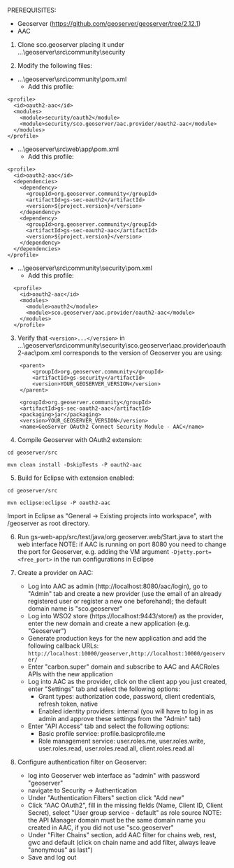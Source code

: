 PREREQUISITES:
- Geoserver (https://github.com/geoserver/geoserver/tree/2.12.1)
- AAC


1. Clone sco.geoserver placing it under ...\geoserver\src\community\security

2. Modify the following files:

- ...\geoserver\src\community\pom.xml
  - Add this profile:
```
<profile>
  <id>oauth2-aac</id>
  <modules>
    <module>security/oauth2</module>
    <module>security/sco.geoserver/aac.provider/oauth2-aac</module>
  </modules>
</profile>
```

- ...\geoserver\src\web\app\pom.xml
  - Add this profile:
```
<profile>
  <id>oauth2-aac</id>
  <dependencies>
    <dependency>
      <groupId>org.geoserver.community</groupId>
      <artifactId>gs-sec-oauth2</artifactId>
      <version>${project.version}</version>
    </dependency>
    <dependency>
      <groupId>org.geoserver.community</groupId>
      <artifactId>gs-sec-oauth2-aac</artifactId>
      <version>${project.version}</version>
    </dependency>
  </dependencies>
</profile>
```
- ...\geoserver\src\community\security\pom.xml
  - Add this profile:
```
  <profile>
    <id>oauth2-aac</id>
    <modules>
      <module>oauth2</module>
      <module>sco.geoserver/aac.provider/oauth2-aac</module>
    </modules>
  </profile>
```

3. Verify that `<version>...</version>` in ...\geoserver\src\community\security\sco.geoserver\aac.provider\oauth2-aac\pom.xml corresponds to the version of Geoserver you are using:

```
	<parent>
		<groupId>org.geoserver.community</groupId>
		<artifactId>gs-security</artifactId>
		<version>YOUR_GEOSERVER_VERSION</version>
	</parent>

	<groupId>org.geoserver.community</groupId>
	<artifactId>gs-sec-oauth2-aac</artifactId>
	<packaging>jar</packaging>
	<version>YOUR_GEOSERVER_VERSION</version>
	<name>GeoServer OAuth2 Connect Security Module - AAC</name>
```

4. Compile Geoserver with OAuth2 extension:

`cd geoserver/src`

`mvn clean install -DskipTests -P oauth2-aac`

5. Build for Eclipse with extension enabled:

`cd geoserver/src`

`mvn eclipse:eclipse -P oauth2-aac`
	
Import in Eclipse as "General -> Existing projects into workspace", with /geoserver as root directory.

6. Run gs-web-app/src/test/java/org.geoserver.web/Start.java to start the web interface
NOTE: if AAC is running on port 8080 you need to change the port for Geoserver, e.g. adding the VM argument `-Djetty.port=<free_port>` in the run configurations in Eclipse

7. Create a provider on AAC:
	- Log into AAC as admin (http://localhost:8080/aac/login), go to "Admin" tab and create a new provider (use the email of an already registered user or register a new one beforehand); the default domain name is "sco.geoserver"
	- Log into WSO2 store (https://localhost:9443/store/) as the provider, enter the new domain and create a new application (e.g. "Geoserver")
	- Generate production keys for the new application and add the following callback URLs:
`http://localhost:10000/geoserver,http://localhost:10000/geoserver/`
	- Enter "carbon.super" domain and subscribe to AAC and AACRoles APIs with the new application
	- Log into AAC as the provider, click on the client app you just created, enter "Settings" tab and select the following options:
	  - Grant types: authorization code, password, client credentials, refresh token, native
	  - Enabled identity providers: internal (you will have to log in as admin and approve these settings from the "Admin" tab)
	- Enter "API Access" tab and select the following options:
	  - Basic profile service: profile.basicprofile.me
	  - Role management service: user.roles.me, user.roles.write, user.roles.read, user.roles.read.all, client.roles.read.all

8. Configure authentication filter on Geoserver:
	- log into Geoserver web interface as "admin" with password "geoserver"
	- navigate to Security -> Authentication
	- Under "Authentication Filters" section click "Add new"
	- Click "AAC OAuth2", fill in the missing fields (Name, Client ID, Client Secret), select "User group service - default" as role source
	NOTE: the API Manager domain must be the same domain name you created in AAC, if you did not use "sco.geoserver"
	- Under "Filter Chains" section, add AAC filter for chains web, rest, gwc and default (click on chain name and add filter, always leave "anonymous" as last")
	- Save and log out

